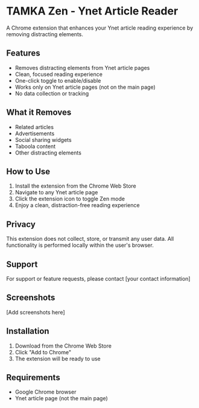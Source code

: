 # TAMKA Zen - Ynet Article Reader

A Chrome extension that enhances your Ynet article reading experience by removing distracting elements.

## Features

- Removes distracting elements from Ynet article pages
- Clean, focused reading experience
- One-click toggle to enable/disable
- Works only on Ynet article pages (not on the main page)
- No data collection or tracking

## What it Removes

- Related articles
- Advertisements
- Social sharing widgets
- Taboola content
- Other distracting elements

## How to Use

1. Install the extension from the Chrome Web Store
2. Navigate to any Ynet article page
3. Click the extension icon to toggle Zen mode
4. Enjoy a clean, distraction-free reading experience

## Privacy

This extension does not collect, store, or transmit any user data. All functionality is performed locally within the user's browser.

## Support

For support or feature requests, please contact [your contact information]

## Screenshots

[Add screenshots here]

## Installation

1. Download from the Chrome Web Store
2. Click "Add to Chrome"
3. The extension will be ready to use

## Requirements

- Google Chrome browser
- Ynet article page (not the main page) 